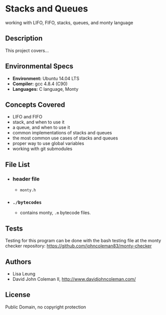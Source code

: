 # Stacks and Queues

working with LIFO, FIFO, stacks, queues, and monty language

## Description

This project covers...

## Environmental Specs

* __Environment:__ Ubuntu 14.04 LTS
* __Compiler:__ gcc 4.8.4 (C90)
* __Languages:__ C language, Monty

## Concepts Covered

* LIFO and FIFO
* stack, and when to use it
* a queue, and when to use it
* common implementations of stacks and queues
* the most common use cases of stacks and queues
* proper way to use global variables
* working with git submodules

## File List

* ### header file
  * `monty.h`

* ### `./bytecodes`
  * contains monty, `.m` bytecode files.

## Tests

Testing for this program can be done with the bash testing file at the monty
checker repository: https://github.com/johncoleman83/monty-checker

## Authors

* Lisa Leung
* David John Coleman II, http://www.davidjohncoleman.com/

## License

Public Domain, no copyright protection
